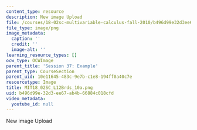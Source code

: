 ```yaml
---
content_type: resource
description: New image Upload
file: /courses/18-02sc-multivariable-calculus-fall-2010/b496d99e32d3ee67ab4b66884c018cfd_MIT18_02SC_L12Brds_10a.png
file_type: image/png
image_metadata:
  caption: ''
  credit: ''
  image-alt: ''
learning_resource_types: []
ocw_type: OCWImage
parent_title: 'Session 37: Example'
parent_type: CourseSection
parent_uid: 10e11645-483c-9e7b-c1e8-194ff0a40c7e
resourcetype: Image
title: MIT18_02SC_L12Brds_10a.png
uid: b496d99e-32d3-ee67-ab4b-66884c018cfd
video_metadata:
  youtube_id: null
---
```

New image Upload

